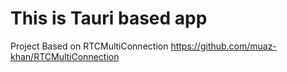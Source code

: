 # This is Tauri based app

Project Based on RTCMultiConnection https://github.com/muaz-khan/RTCMultiConnection
 